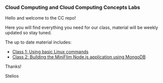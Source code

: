 ### Cloud Computing and Cloud Computing Concepts Labs

Hello and welcome to the CC repo!

Here you will find everything you need for our class, material will be weekly updated so stay tuned.

The up to date material includes:

* [Class 1: Using basic Linux commands](https://github.com/steliosot/cc/tree/master/Class-1)
* [Class 2: Building the MiniFlim Node.js application using MongoDB](https://github.com/steliosot/cc/tree/master/Class-2)

Thanks!

Stelios